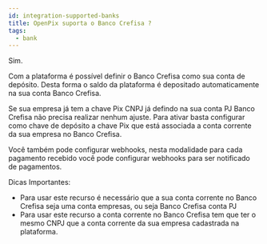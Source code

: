 ```yaml
---
id: integration-supported-banks
title: OpenPix suporta o Banco Crefisa ?
tags:
  - bank
---
```


Sim.

Com a plataforma é possível definir o Banco Crefisa como sua conta de depósito. Desta forma o saldo da plataforma é depositado automaticamente na sua conta Banco Crefisa.

Se sua empresa já tem a chave Pix CNPJ já defindo na sua conta PJ Banco Crefisa não precisa realizar nenhum ajuste. Para ativar basta configurar como chave de depósito a chave Pix que está associada a conta corrente da sua empresa no Banco Crefisa.

Você também pode configurar webhooks, nesta modalidade para cada pagamento recebido você pode configurar webhooks para ser notificado de pagamentos.

Dicas Importantes:

- Para usar este recurso é necessário que a sua conta corrente no Banco Crefisa seja uma conta empresas, ou seja Banco Crefisa conta PJ
- Para usar este recurso a conta corrente no Banco Crefisa tem que ter o mesmo CNPJ que a conta corrente da sua empresa cadastrada na plataforma.
